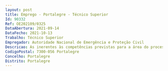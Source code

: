 ```yaml
--- 
layout: post
title: Emprego - Portalegre - Técnico Superior
Id: 90332
Ref: OE202109/0325
DataAbertura: 2021-09-14
DataFecho: 2021-10-13
Trabalho: Técnico Superior
Empregador: Autoridade Nacional de Emergência e Proteção Civil
Descricao: As inerentes às competências previstas para a área do processamento das contraordenações e constantes, especialmente, no artigo 20.º do Decreto Lei n.º 45 2019, de 1 de abril, que aprovou a nova orgânica da ANEPC, melhor escalpelizada no artigo 23.º do Despacho 14688 2014, de 4 de dezembro, na sua redação atual.
CodigoPostal: 7300-056 Portalegre
Concelho: Portalegre
Distrito: Portalegre
--- 
```

